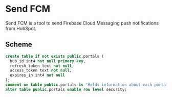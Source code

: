 # Send FCM

Send FCM is a tool to send Firebase Cloud Messaging push notifications from HubSpot. 

## Scheme

```sql
create table if not exists public.portals (
  hub_id int4 not null primary key,
  refresh_token text not null,
  access_token text not null,
  expires_in int4 not null
);
comment on table public.portals is 'Holds information about each portals';
alter table public.portals enable row level security;
```